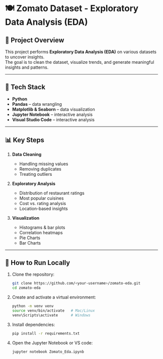 # 🍽️ Zomato Dataset - Exploratory Data Analysis (EDA)

## 📌 Project Overview
This project performs **Exploratory Data Analysis (EDA)** on various datasets to uncover insights.  
The goal is to clean the dataset, visualize trends, and generate meaningful insights and patterns.

---

## 🔧 Tech Stack
- **Python**
- **Pandas** – data wrangling
- **Matplotlib & Seaborn** – data visualization
- **Jupyter Notebook** – interactive analysis
- **Visual Studio Code** – interactive analysis

---

## 📊 Key Steps
1. **Data Cleaning**
   - Handling missing values
   - Removing duplicates
   - Treating outliers

2. **Exploratory Analysis**
   - Distribution of restaurant ratings
   - Most popular cuisines
   - Cost vs. rating analysis
   - Location-based insights

3. **Visualization**
   - Histograms & bar plots
   - Correlation heatmaps
   - Pie Charts
   - Bar Charts

---

## 🚀 How to Run Locally

1. Clone the repository:
   ```bash
   git clone https://github.com/<your-username>/zomato-eda.git
   cd zomato-eda

2. Create and activate a virtual environment:
   ```bash
   python -m venv venv
   source venv/bin/activate   # Mac/Linux
   venv\Scripts\activate      # Windows

3. Install dependencies:
   ```bash
   pip install -r requirements.txt

4. Open the Jupyter Notebook or VS code:
   ```bash
   jupyter notebook Zomato_Eda.ipynb

